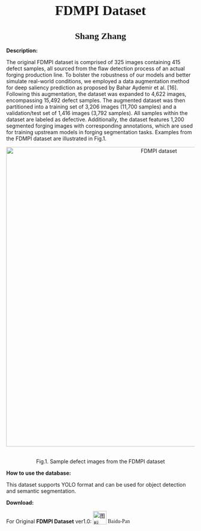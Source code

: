 

<h1 style="text-align:center; font-size:36px;font-family:'Times New Roman', serif;">
  FDMPI Dataset
</h1>

<h1 style="text-align:center; font-size:24px;font-family:'Times New Roman', serif;">
  Shang Zhang
</h1>

**Description:**

The original FDMPI dataset is comprised of 325 images containing 415 defect samples, all sourced from the flaw detection process of an actual forging production line. To bolster the robustness of our models and better simulate real-world conditions, we employed a data augmentation method for deep saliency prediction as proposed by Bahar Aydemir et al. [16]. Following this augmentation, the dataset was expanded to 4,622 images, encompassing 15,492 defect samples. The augmented dataset was then partitioned into a training set of 3,206 images (11,700 samples) and a validation/test set of 1,416 images (3,792 samples). All samples within the dataset are labeled as defective. Additionally, the dataset features 1,200 segmented forging images with corresponding annotations, which are used for training upstream models in forging segmentation tasks. Examples from the FDMPI dataset are illustrated in Fig.1.

<div align="center">
  <img src="https://images.cnblogs.com/cnblogs_com/blogs/721692/galleries/2458453/o_250520033419_Snipaste_2025-05-20_11-05-05.jpg" alt="FDMPI dataset" style="width:800px;"/>
  <br><br>
  <p>Fig.1. Sample defect images from the FDMPI dataset
</p>
</div>

**How to use the database:**

This dataset supports YOLO format and can be used for object detection and semantic segmentation.

**Download:**

For Original **FDMPI Dataset** ver1.0: <a href="https://pan.baidu.com/s/1cWjzdiy4l2zVE4Y4Oh2tdw?pwd=aiot" style="display:inline-block; text-decoration:none; font-family:'Times New Roman', serif; vertical-align: bottom;">
  <img src="https://images.cnblogs.com/cnblogs_com/blogs/721692/galleries/2458453/o_250520033419_R.png" alt="图标" style="width:36px; height:auto; vertical-align:middle;vertical-align: bottom;" />
  Baidu-Pan</a>

